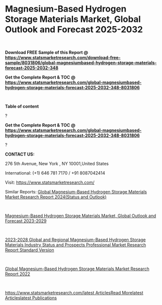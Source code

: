 <h1>Magnesium-Based Hydrogen Storage Materials Market, Global Outlook and Forecast 2025-2032</h1><br/><p><strong>Download FREE Sample of this Report @ <a href="https://www.statsmarketresearch.com/download-free-sample/8031806/global-magnesiumbased-hydrogen-storage-materials-forecast-2025-2032-348">https://www.statsmarketresearch.com/download-free-sample/8031806/global-magnesiumbased-hydrogen-storage-materials-forecast-2025-2032-348</a></strong></p>
 
 
 
 <div><b>Get the Complete Report & TOC @ <a href="https://www.statsmarketresearch.com/global-magnesiumbased-hydrogen-storage-materials-forecast-2025-2032-348-8031806">https://www.statsmarketresearch.com/global-magnesiumbased-hydrogen-storage-materials-forecast-2025-2032-348-8031806</a></b></div>
 
 
 
 <p><br />
 
 <b>Table of content</b></p>
 
 
 
 <p>? </p>
 
 
 
 <div><b>Get the Complete Report & TOC @ <a href="https://www.statsmarketresearch.com/global-magnesiumbased-hydrogen-storage-materials-forecast-2025-2032-348-8031806">https://www.statsmarketresearch.com/global-magnesiumbased-hydrogen-storage-materials-forecast-2025-2032-348-8031806</a></b></div>
 
 
 
 <p>? </p>
 
 
 
 <p><b>CONTACT US:</b><br />
 
 276 5th Avenue, New York , NY 10001,United States<br />
 
 International: (+1) 646 781 7170 / +91 8087042414<br />
 
 Visit: <a href="https://www.statsmarketresearch.com/">https://www.statsmarketresearch.com/</a><br />
 
 Similar Reports: <a href="https://www.statsmarketresearch.com/global-magnesiumbased-hydrogen-storage-materials-forecast-2025-2032-348-8031806">Global Magnesium-Based Hydrogen Storage Materials Market Research Report 2024(Status and Outlook)</a><br />
 
 <br />
 
 <a href="https://www.statsmarketresearch.com/global-magnesiumbased-hydrogen-storage-materials-forecast-2025-2032-348-8031806">Magnesium-Based Hydrogen Storage Materials Market, Global Outlook and Forecast 2023-2029</a><br />
 
 <br />
 
 <a href="https://www.statsmarketresearch.com/global-magnesiumbased-hydrogen-storage-materials-forecast-2025-2032-348-8031806">2023-2028 Global and Regional Magnesium-Based Hydrogen Storage Materials Industry Status and Prospects Professional Market Research Report Standard Version</a><br />
 
 <br />
 
 <a href="https://www.statsmarketresearch.com/global-magnesiumbased-hydrogen-storage-materials-forecast-2025-2032-348-8031806">Global Magnesium-Based Hydrogen Storage Materials Market Research Report 2022</a><br />
 
 <br />
 
 <a href="https://gyeongbokgung.com">https://www.statsmarketresearch.com/</a><a href="https://hallyeomaritime.com">latest Articles</a><a href="https://jingwansa.com">Read More</a><a href="https://nguoiviet.jp/">latest Articles</a><a href="https://www.intelmarketresearch.com/">latest Publications</a></p>